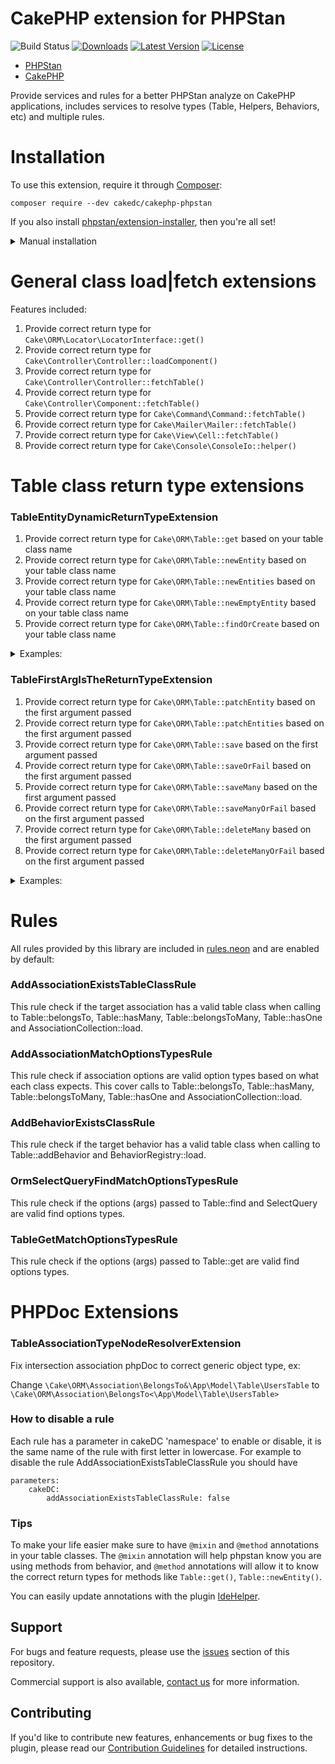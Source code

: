 # CakePHP extension for PHPStan

![Build Status](https://github.com/CakeDC/cakephp-phpstan/actions/workflows/ci.yml/badge.svg)
[![Downloads](https://poser.pugx.org/CakeDC/cakephp-phpstan/d/total.png)](https://packagist.org/packages/CakeDC/cakephp-phpstan)
[![Latest Version](https://poser.pugx.org/CakeDC/cakephp-phpstan/v/stable.png)](https://packagist.org/packages/CakeDC/cakephp-phpstan)
[![License](https://poser.pugx.org/CakeDC/cakephp-phpstan/license.svg)](LICENSE.txt)

* [PHPStan](https://phpstan.org/)
* [CakePHP](https://cakephp.org/)

Provide services and rules for a better PHPStan analyze on CakePHP applications, includes services to resolve types (Table, Helpers, Behaviors, etc)
and multiple rules.

# Installation

To use this extension, require it through [Composer](https://getcomposer.org/):

```
composer require --dev cakedc/cakephp-phpstan
```


If you also install [phpstan/extension-installer](https://github.com/phpstan/extension-installer), then you're all set!

<details>
    <summary>Manual installation</summary>

If you don't want to use `phpstan/extension-installer`, include `extension.neon` in your project's PHPStan config:
```
includes:
    - vendor/cakedc/cakephp-phpstan/extension.neon
```

</details>


# General class load|fetch extensions
Features included:
1. Provide correct return type for `Cake\ORM\Locator\LocatorInterface::get()`
1. Provide correct return type for `Cake\Controller\Controller::loadComponent()`
1. Provide correct return type for `Cake\Controller\Controller::fetchTable()`
1. Provide correct return type for `Cake\Controller\Component::fetchTable()`
1. Provide correct return type for `Cake\Command\Command::fetchTable()`
1. Provide correct return type for `Cake\Mailer\Mailer::fetchTable()`
1. Provide correct return type for `Cake\View\Cell::fetchTable()`
1. Provide correct return type for `Cake\Console\ConsoleIo::helper()`

# Table class return type extensions
### TableEntityDynamicReturnTypeExtension
1. Provide correct return type for `Cake\ORM\Table::get` based on your table class name
1. Provide correct return type for `Cake\ORM\Table::newEntity` based on your table class name
1. Provide correct return type for `Cake\ORM\Table::newEntities` based on your table class name
1. Provide correct return type for `Cake\ORM\Table::newEmptyEntity` based on your table class name
1. Provide correct return type for `Cake\ORM\Table::findOrCreate` based on your table class name

<details>
      <summary>Examples:</summary>

```php
  //Now PHPStan know that \App\Models\Table\NotesTable::get returns \App\Model\Entity\Note
  $note = $this->Notes->get(1);
  $note->note = 'My new note';//No error

  //Now PHPStan know that \App\Models\Table\NotesTable::newEntity returns \App\Model\Entity\Note
  $note = $this->Notes->newEntity($data);
  $note->note = 'My new note new entity';//No error

  //Now PHPStan know that \App\Models\Table\NotesTable::newEmptyEntity returns \App\Model\Entity\Note
  $note = $this->Notes->newEmptyEntity($data);
  $note->note = 'My new note new empty entity';//No error

   //Now PHPStan know that \App\Models\Table\NotesTable::findOrCreate returns \App\Model\Entity\Note
  $note = $this->Notes->findOrCreate($data);
  $note->note = 'My entity found or created';//No error

  //Now PHPStan know that \App\Models\Table\NotesTable::newEntities returns \App\Model\Entity\Note[]
  $notes = $this->Notes->newEntities($data);
  foreach ($notes as $note) {
    $note->note = 'My new note';//No error
  }
```
</details>

### TableFirstArgIsTheReturnTypeExtension
1. Provide correct return type for `Cake\ORM\Table::patchEntity` based on the first argument passed
1. Provide correct return type for `Cake\ORM\Table::patchEntities` based on the first argument passed
1. Provide correct return type for `Cake\ORM\Table::save` based on the first argument passed
1. Provide correct return type for `Cake\ORM\Table::saveOrFail` based on the first argument passed
1. Provide correct return type for `Cake\ORM\Table::saveMany` based on the first argument passed
1. Provide correct return type for `Cake\ORM\Table::saveManyOrFail` based on the first argument passed
1. Provide correct return type for `Cake\ORM\Table::deleteMany` based on the first argument passed
1. Provide correct return type for `Cake\ORM\Table::deleteManyOrFail` based on the first argument passed


<details>
      <summary>Examples:</summary>

```php
  //Now PHPStan know that \App\Models\Table\NotesTable::get returns \App\Model\Entity\Note
  $note = $this->Notes->get(1);
  $notes = $this->Notes->newEntities($data);

  //Since PHPStan knows the type of $note, these methods call use the same type as return type:
  $note = $this->Notes->patchEntity($note, $data);
  $text = $note->note;//No error.

  $note = $this->Notes->save($note);
  $text = $note->note;//No error.

  $note = $this->Notes->saveOrFail($note);
  $text = $note->note;//No error.
  //Since PHPStan knows the type of $notes, these methods call use the same type as return type:
  $notes = $this->Notes->patchEntities($notes);
  $notes = $this->Notes->saveMany($notes);
  $notes = $this->Notes->saveManyOrFail($notes);
  $notes = $this->Notes->deleteMany($notes);
  $notes = $this->Notes->deleteManyOrFail($notes);
```
</details>

# Rules
All rules provided by this library are included in [rules.neon](rules.neon) and are enabled by default:

### AddAssociationExistsTableClassRule
This rule check if the target association has a valid table class when calling to Table::belongsTo,
Table::hasMany, Table::belongsToMany, Table::hasOne and AssociationCollection::load.

### AddAssociationMatchOptionsTypesRule
This rule check if association options are valid option types based on what each class expects. This cover calls to Table::belongsTo,
Table::hasMany, Table::belongsToMany, Table::hasOne and AssociationCollection::load.

### AddBehaviorExistsClassRule
This rule check if the target behavior has a valid table class when calling to Table::addBehavior and BehaviorRegistry::load.

### OrmSelectQueryFindMatchOptionsTypesRule
This rule check if the options (args) passed to Table::find and SelectQuery are valid find options types.

### TableGetMatchOptionsTypesRule
This rule check if the options (args) passed to Table::get are valid find options types.

# PHPDoc Extensions
### TableAssociationTypeNodeResolverExtension
Fix intersection association phpDoc to correct generic object type, ex:

Change `\Cake\ORM\Association\BelongsTo&\App\Model\Table\UsersTable` to `\Cake\ORM\Association\BelongsTo<\App\Model\Table\UsersTable>`


### How to disable a rule
Each rule has a parameter in cakeDC 'namespace' to enable or disable, it is the same name of the
rule with first letter in lowercase.
For example to disable the rule AddAssociationExistsTableClassRule you should have
```
parameters:
	cakeDC:
	 	addAssociationExistsTableClassRule: false
```

### Tips
To make your life easier make sure to have `@mixin` and `@method` annotations in your table classes.
The `@mixin` annotation will help phpstan know you are using methods from behavior, and `@method` annotations
will allow it to know the correct return types for methods like `Table::get()`, `Table::newEntity()`.

You can easily update annotations with the plugin [IdeHelper](https://github.com/dereuromark/cakephp-ide-helper).

Support
-------

For bugs and feature requests, please use the [issues](https://github.com/CakeDC/cakephp-phpstan/issues) section of this repository.

Commercial support is also available, [contact us](https://www.cakedc.com/contact) for more information.

Contributing
------------

If you'd like to contribute new features, enhancements or bug fixes to the plugin, please read our [Contribution Guidelines](https://www.cakedc.com/contribution-guidelines) for detailed instructions.
